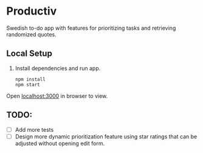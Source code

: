 # Productiv

Swedish to-do app with features for prioritizing tasks and retrieving randomized quotes.

## Local Setup

1. Install dependencies and run app.

    ```
    npm install
    npm start
    ```
Open [localhost:3000](https://localhost:3000) in browser to view.

## TODO:
- [ ] Add more tests
- [ ] Design more dynamic prioritization feature using star ratings that can be adjusted without opening edit form.
